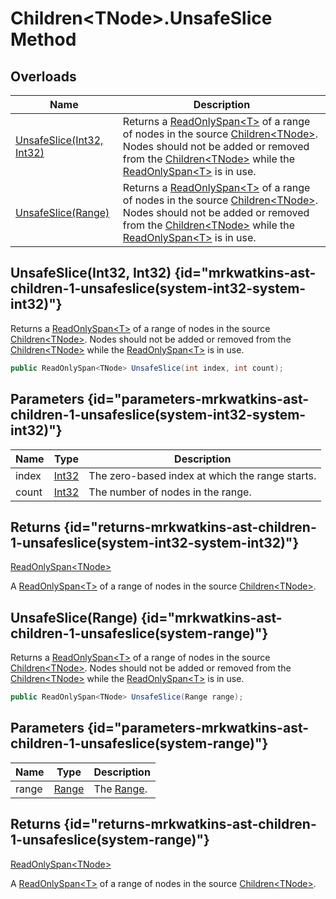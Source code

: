 # Children&lt;TNode&gt;.UnsafeSlice Method
## Overloads

| Name | Description |
| ---- | ----------- |
| [UnsafeSlice(Int32, Int32)](MrKWatkins.Ast.Children-1.UnsafeSlice.md#mrkwatkins-ast-children-1-unsafeslice(system-int32-system-int32)) | Returns a [ReadOnlySpan&lt;T&gt;](https://learn.microsoft.com/en-gb/dotnet/api/System.ReadOnlySpan-1) of a range of nodes in the source [Children&lt;TNode&gt;](MrKWatkins.Ast.Children-1.md). Nodes should not be added or removed from the [Children&lt;TNode&gt;](MrKWatkins.Ast.Children-1.md) while the [ReadOnlySpan&lt;T&gt;](https://learn.microsoft.com/en-gb/dotnet/api/System.ReadOnlySpan-1) is in use. |
| [UnsafeSlice(Range)](MrKWatkins.Ast.Children-1.UnsafeSlice.md#mrkwatkins-ast-children-1-unsafeslice(system-range)) | Returns a [ReadOnlySpan&lt;T&gt;](https://learn.microsoft.com/en-gb/dotnet/api/System.ReadOnlySpan-1) of a range of nodes in the source [Children&lt;TNode&gt;](MrKWatkins.Ast.Children-1.md). Nodes should not be added or removed from the [Children&lt;TNode&gt;](MrKWatkins.Ast.Children-1.md) while the [ReadOnlySpan&lt;T&gt;](https://learn.microsoft.com/en-gb/dotnet/api/System.ReadOnlySpan-1) is in use. |

## UnsafeSlice(Int32, Int32) {id="mrkwatkins-ast-children-1-unsafeslice(system-int32-system-int32)"}

Returns a [ReadOnlySpan&lt;T&gt;](https://learn.microsoft.com/en-gb/dotnet/api/System.ReadOnlySpan-1) of a range of nodes in the source [Children&lt;TNode&gt;](MrKWatkins.Ast.Children-1.md). Nodes should not be added or removed from the [Children&lt;TNode&gt;](MrKWatkins.Ast.Children-1.md) while the [ReadOnlySpan&lt;T&gt;](https://learn.microsoft.com/en-gb/dotnet/api/System.ReadOnlySpan-1) is in use.

```c#
public ReadOnlySpan<TNode> UnsafeSlice(int index, int count);
```

## Parameters {id="parameters-mrkwatkins-ast-children-1-unsafeslice(system-int32-system-int32)"}

| Name | Type | Description |
| ---- | ---- | ----------- |
| index | [Int32](https://learn.microsoft.com/en-gb/dotnet/api/System.Int32) | The zero-based index at which the range starts. |
| count | [Int32](https://learn.microsoft.com/en-gb/dotnet/api/System.Int32) | The number of nodes in the range. |

## Returns {id="returns-mrkwatkins-ast-children-1-unsafeslice(system-int32-system-int32)"}

[ReadOnlySpan&lt;TNode&gt;](https://learn.microsoft.com/en-gb/dotnet/api/System.ReadOnlySpan-1)

A [ReadOnlySpan&lt;T&gt;](https://learn.microsoft.com/en-gb/dotnet/api/System.ReadOnlySpan-1) of a range of nodes in the source [Children&lt;TNode&gt;](MrKWatkins.Ast.Children-1.md).
## UnsafeSlice(Range) {id="mrkwatkins-ast-children-1-unsafeslice(system-range)"}

Returns a [ReadOnlySpan&lt;T&gt;](https://learn.microsoft.com/en-gb/dotnet/api/System.ReadOnlySpan-1) of a range of nodes in the source [Children&lt;TNode&gt;](MrKWatkins.Ast.Children-1.md). Nodes should not be added or removed from the [Children&lt;TNode&gt;](MrKWatkins.Ast.Children-1.md) while the [ReadOnlySpan&lt;T&gt;](https://learn.microsoft.com/en-gb/dotnet/api/System.ReadOnlySpan-1) is in use.

```c#
public ReadOnlySpan<TNode> UnsafeSlice(Range range);
```

## Parameters {id="parameters-mrkwatkins-ast-children-1-unsafeslice(system-range)"}

| Name | Type | Description |
| ---- | ---- | ----------- |
| range | [Range](https://learn.microsoft.com/en-gb/dotnet/api/System.Range) | The [Range](https://learn.microsoft.com/en-gb/dotnet/api/System.Range). |

## Returns {id="returns-mrkwatkins-ast-children-1-unsafeslice(system-range)"}

[ReadOnlySpan&lt;TNode&gt;](https://learn.microsoft.com/en-gb/dotnet/api/System.ReadOnlySpan-1)

A [ReadOnlySpan&lt;T&gt;](https://learn.microsoft.com/en-gb/dotnet/api/System.ReadOnlySpan-1) of a range of nodes in the source [Children&lt;TNode&gt;](MrKWatkins.Ast.Children-1.md).
